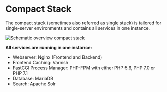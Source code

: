 # Compact Stack

The compact stack (sometimes also referred as single stack) is tailored for single-server environments and contains all services in one instance.

![Schematic overview compact stack](compact.png)


**All services are running in one instance:**

* Webserver: Nginx (Frontend and Backend)
* Frontend Caching: Varnish
* FastCGI Process Manager: PHP-FPM with either PHP 5.6, PHP 7.0 or PHP 7.1
* Database: MariaDB
* Search: Apache Solr
